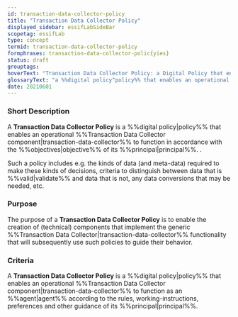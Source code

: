 ```yaml
---
id: transaction-data-collector-policy
title: "Transaction Data Collector Policy"
displayed_sidebar: essifLabSideBar
scopetag: essifLab
type: concept
termid: transaction-data-collector-policy
formphrases: transaction-data-collector-polic{yies}
status: draft
grouptags:
hoverText: "Transaction Data Collector Policy: a Digital Policy that enables an operational Transaction Data Collector component to function in accordance with the Objectives of its Principal."
glossaryText: "a %%digital policy^policy%% that enables an operational %%transaction data collector^transaction-data-collector%% component to function in accordance with the %%objectives^objective%% of its %%principal^principal%%."
date: 20210601
---
```


### Short Description
A **Transaction Data Collector Policy** is a %%digital policy|policy%% that enables an operational %%Transaction Data Collector component|transaction-data-collector%% to function in accordance with the %%objectives|objective%% of its %%principal|principal%%. .

Such a policy includes e.g. the kinds of data (and meta-data) required to make these kinds of decisions, criteria to distinguish between data that is %%valid|validate%% and data that is not, any data conversions that may be needed, etc.

### Purpose
The purpose of a **Transaction Data Collector Policy** is to enable the creation of (technical) components that implement the generic %%Transaction Data Collector|transaction-data-collector%% functionality that will subsequently use such policies to guide their behavior.

### Criteria
A **Transaction Data Collector Policy** is a %%digital policy|policy%% that enables an operational %%Transaction Data Collector component|transaction-data-collector%% to function as an %%agent|agent%% according to the rules, working-instructions, preferences and other guidance of its %%principal|principal%%.
